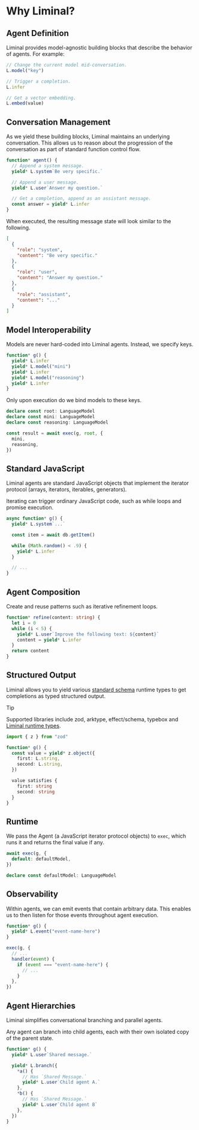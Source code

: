 # Why Liminal? <Badge type="warning" text="beta" />

## Agent Definition

Liminal provides model-agnostic building blocks that describe the behavior of
agents. For example:

```ts
// Change the current model mid-conversation.
L.model("key")

// Trigger a completion.
L.infer

// Get a vector embedding.
L.embed(value)
```

## Conversation Management

As we yield these building blocks, Liminal maintains an underlying conversation.
This allows us to reason about the progression of the conversation as part of
standard function control flow.

```ts
function* agent() {
  // Append a system message.
  yield* L.system`Be very specific.`

  // Append a user message.
  yield* L.user`Answer my question.`

  // Get a completion, append as an assistant message.
  const answer = yield* L.infer
}
```

When executed, the resulting message state will look similar to the following.

```json
[
  {
    "role": "system",
    "content": "Be very specific."
  },
  {
    "role": "user",
    "content": "Answer my question."
  },
  {
    "role": "assistant",
    "content": "..."
  }
]
```

## Model Interoperability

Models are never hard-coded into Liminal agents. Instead, we specify keys.

```ts
function* g() {
  yield* L.infer
  yield* L.model("mini")
  yield* L.infer
  yield* L.model("reasoning")
  yield* L.infer
}
```

Only upon execution do we bind models to these keys.

```ts
declare const root: LanguageModel
declare const mini: LanguageModel
declare const reasoning: LanguageModel

const result = await exec(g, root, {
  mini,
  reasoning,
})
```

## Standard JavaScript

Liminal agents are standard JavaScript objects that implement the iterator
protocol (arrays, iterators, iterables, generators).

Iterating can trigger ordinary JavaScript code, such as while loops and promise
execution.

```ts
async function* g() {
  yield* L.system`...`

  const item = await db.getItem()

  while (Math.random() < .9) {
    yield* L.infer
  }

  // ...
}
```

## Agent Composition

Create and reuse patterns such as iterative refinement loops.

```ts
function* refine(content: string) {
  let i = 0
  while (i < 5) {
    yield* L.user`Improve the following text: ${content}`
    content = yield* L.infer
  }
  return content
}
```

## Structured Output

Liminal allows you to yield various
[standard schema](https://standardschema.dev/) runtime types to get completions
as typed structured output.

> [!TIP]
> Supported libraries include zod, arktype, effect/schema, typebox and
> [Liminal runtime types](./liminal_types/preface.md).

```ts
import { z } from "zod"

function* g() {
  const value = yield* z.object({
    first: L.string,
    second: L.string,
  })

  value satisfies {
    first: string
    second: string
  }
}
```

## Runtime

We pass the Agent (a JavaScript iterator protocol objects) to `exec`, which runs
it and returns the final value if any.

```ts
await exec(g, {
  default: defaultModel,
})

declare const defaultModel: LanguageModel
```

## Observability

Within agents, we can emit events that contain arbitrary data. This enables us
to then listen for those events throughout agent execution.

```ts
function* g() {
  yield* L.event("event-name-here")
}

exec(g, {
  // ...
  handler(event) {
    if (event === "event-name-here") {
      // ...
    }
  },
})
```

## Agent Hierarchies

Liminal simplifies conversational branching and parallel agents.

Any agent can branch into child agents, each with their own isolated copy of the
parent state.

```ts
function* g() {
  yield* L.user`Shared message.`

  yield* L.branch({
    *a() {
      // Has `Shared Message.`
      yield* L.user`Child agent A.`
    },
    *b() {
      // Has `Shared Message.`
      yield* L.user`Child agent B`
    },
  })
}
```
